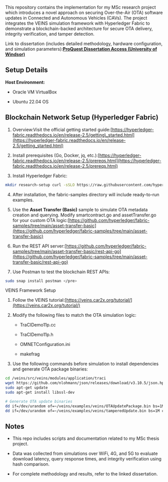 This repository contains the implementation for my MSc research project which introduces a novel approach on securing Over-the-Air (OTA) software updates in Connected and Autonomous Vehicles (CAVs). The project integrates the VEINS simulation framework with Hyperledger Fabric to demonstrate a blockchain-backed architecture for secure OTA delivery, integrity verification, and tamper detection.

Link to dissertation (includes detailed methodology, hardware configuration, and simulation parameters):[**ProQuest Dissertation Access (University of Windsor)**](https://ledproxy2.uwindsor.ca/login?url=https://www.proquest.com/dissertations-theses/enhancing-security-over-air-updates-connected/docview/3106813877/se-2?accountid=14789)

Setup Details
-------------

**Host Environment:**

*   Oracle VM VirtualBox
    
*   Ubuntu 22.04 OS
    

Blockchain Network Setup (Hyperledger Fabric)
---------------------------------------------

1.  Overview:Visit the official getting started guide:[https://hyperledger-fabric.readthedocs.io/en/release-2.5/getting\_started.html](https://hyperledger-fabric.readthedocs.io/en/release-2.5/getting_started.html)
    
2.  Install prerequisites (Go, Docker, jq, etc.):[https://hyperledger-fabric.readthedocs.io/en/release-2.5/prereqs.html](https://hyperledger-fabric.readthedocs.io/en/release-2.5/prereqs.html)
    
3.  Install Hyperledger Fabric:

```bash
mkdir research-setup curl -sSLO https://raw.githubusercontent.com/hyperledger/fabric/main/scripts/install-fabric.sh chmod +x install-fabric.sh ./install-fabric.sh docker samples binary
```

4.  After installation, the fabric-samples directory will include ready-to-run examples.
    
5.  Use the **Asset Transfer (Basic)** sample to simulate OTA metadata creation and querying. Modify smartcontract.go and assetTransfer.go for your custom OTA logic:[https://github.com/hyperledger/fabric-samples/tree/main/asset-transfer-basic](https://github.com/hyperledger/fabric-samples/tree/main/asset-transfer-basic)
    
6.  Run the REST API server:[https://github.com/hyperledger/fabric-samples/tree/main/asset-transfer-basic/rest-api-go](https://github.com/hyperledger/fabric-samples/tree/main/asset-transfer-basic/rest-api-go)
    
7.  Use Postman to test the blockchain REST APIs:
```bash
sudo snap install postman </pre>
```

VEINS Framework Setup

1.  Follow the VEINS tutorial:[https://veins.car2x.org/tutorial/](https://veins.car2x.org/tutorial/)
    
2.  Modify the following files to match the OTA simulation logic:
    
    *   TraCIDemo11p.cc
        
    *   TraCIDemo11p.h
        
    *   OMNETConfiguration.ini
        
    *   makefrag
        
3.  Use the following commands before simulation to install dependencies and generate OTA package binaries:
```bash
cd /veins/src/veins/modules/application/traci
wget https://github.com/nlohmann/json/releases/download/v3.10.5/json.hpp
sudo apt-get update
sudo apt-get install libssl-dev

# Generate OTA update binaries
dd if=/dev/urandom of=~/veins/examples/veins/OTAUpdatePackage.bin bs=1M count=40
dd if=/dev/urandom of=~/veins/examples/veins/tamperedUpdate.bin bs=1M count=42
```

Notes
-----

*   This repo includes scripts and documentation related to my MSc thesis project.
    
*   Data was collected from simulations over WiFi, 4G, and 5G to evaluate download latency, query response times, and integrity verification using hash comparison.
    
*   For complete methodology and results, refer to the linked dissertation.
